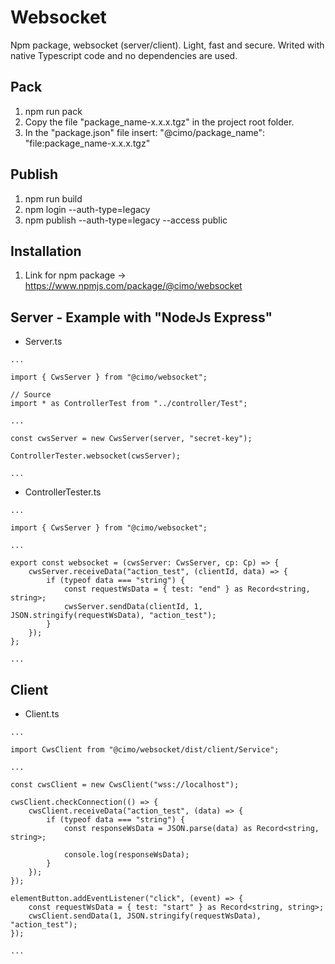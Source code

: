 # Websocket

Npm package, websocket (server/client). Light, fast and secure.
Writed with native Typescript code and no dependencies are used.

## Pack

1. npm run pack
2. Copy the file "package_name-x.x.x.tgz" in the project root folder.
3. In the "package.json" file insert: "@cimo/package_name": "file:package_name-x.x.x.tgz"

## Publish

1. npm run build
2. npm login --auth-type=legacy
3. npm publish --auth-type=legacy --access public

## Installation

1. Link for npm package -> https://www.npmjs.com/package/@cimo/websocket

## Server - Example with "NodeJs Express"

-   Server.ts

```
...

import { CwsServer } from "@cimo/websocket";

// Source
import * as ControllerTest from "../controller/Test";

...

const cwsServer = new CwsServer(server, "secret-key");

ControllerTester.websocket(cwsServer);

...
```

-   ControllerTester.ts

```
...

import { CwsServer } from "@cimo/websocket";

...

export const websocket = (cwsServer: CwsServer, cp: Cp) => {
    cwsServer.receiveData("action_test", (clientId, data) => {
        if (typeof data === "string") {
            const requestWsData = { test: "end" } as Record<string, string>;
            cwsServer.sendData(clientId, 1, JSON.stringify(requestWsData), "action_test");
        }
    });
};

...
```

## Client

-   Client.ts

```
...

import CwsClient from "@cimo/websocket/dist/client/Service";

...

const cwsClient = new CwsClient("wss://localhost");

cwsClient.checkConnection(() => {
    cwsClient.receiveData("action_test", (data) => {
        if (typeof data === "string") {
            const responseWsData = JSON.parse(data) as Record<string, string>;

            console.log(responseWsData);
        }
    });
});

elementButton.addEventListener("click", (event) => {
    const requestWsData = { test: "start" } as Record<string, string>;
    cwsClient.sendData(1, JSON.stringify(requestWsData), "action_test");
});

...
```
